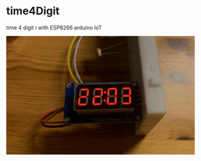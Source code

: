 # time4Digit
time 4 digit i with ESP8266
arduino IoT

![demo](https://raw.githubusercontent.com/Francesco-Chen/time4Digit/master/4DigitDisp.jpg)

